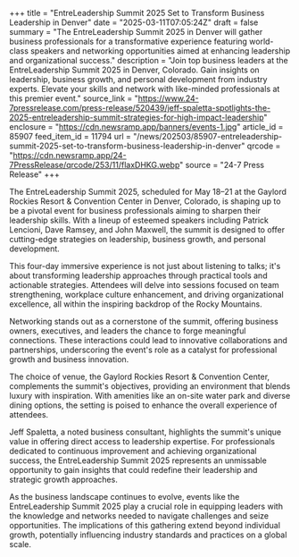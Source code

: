 +++
title = "EntreLeadership Summit 2025 Set to Transform Business Leadership in Denver"
date = "2025-03-11T07:05:24Z"
draft = false
summary = "The EntreLeadership Summit 2025 in Denver will gather business professionals for a transformative experience featuring world-class speakers and networking opportunities aimed at enhancing leadership and organizational success."
description = "Join top business leaders at the EntreLeadership Summit 2025 in Denver, Colorado. Gain insights on leadership, business growth, and personal development from industry experts. Elevate your skills and network with like-minded professionals at this premier event."
source_link = "https://www.24-7pressrelease.com/press-release/520439/jeff-spaletta-spotlights-the-2025-entreleadership-summit-strategies-for-high-impact-leadership"
enclosure = "https://cdn.newsramp.app/banners/events-1.jpg"
article_id = 85907
feed_item_id = 11794
url = "/news/202503/85907-entreleadership-summit-2025-set-to-transform-business-leadership-in-denver"
qrcode = "https://cdn.newsramp.app/24-7PressRelease/qrcode/253/11/flaxDHKG.webp"
source = "24-7 Press Release"
+++

<p>The EntreLeadership Summit 2025, scheduled for May 18–21 at the Gaylord Rockies Resort & Convention Center in Denver, Colorado, is shaping up to be a pivotal event for business professionals aiming to sharpen their leadership skills. With a lineup of esteemed speakers including Patrick Lencioni, Dave Ramsey, and John Maxwell, the summit is designed to offer cutting-edge strategies on leadership, business growth, and personal development.</p><p>This four-day immersive experience is not just about listening to talks; it's about transforming leadership approaches through practical tools and actionable strategies. Attendees will delve into sessions focused on team strengthening, workplace culture enhancement, and driving organizational excellence, all within the inspiring backdrop of the Rocky Mountains.</p><p>Networking stands out as a cornerstone of the summit, offering business owners, executives, and leaders the chance to forge meaningful connections. These interactions could lead to innovative collaborations and partnerships, underscoring the event's role as a catalyst for professional growth and business innovation.</p><p>The choice of venue, the Gaylord Rockies Resort & Convention Center, complements the summit's objectives, providing an environment that blends luxury with inspiration. With amenities like an on-site water park and diverse dining options, the setting is poised to enhance the overall experience of attendees.</p><p>Jeff Spaletta, a noted business consultant, highlights the summit's unique value in offering direct access to leadership expertise. For professionals dedicated to continuous improvement and achieving organizational success, the EntreLeadership Summit 2025 represents an unmissable opportunity to gain insights that could redefine their leadership and strategic growth approaches.</p><p>As the business landscape continues to evolve, events like the EntreLeadership Summit 2025 play a crucial role in equipping leaders with the knowledge and networks needed to navigate challenges and seize opportunities. The implications of this gathering extend beyond individual growth, potentially influencing industry standards and practices on a global scale.</p>